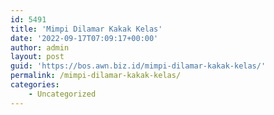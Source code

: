 ```yaml
---
id: 5491
title: 'Mimpi Dilamar Kakak Kelas'
date: '2022-09-17T07:09:17+00:00'
author: admin
layout: post
guid: 'https://bos.awn.biz.id/mimpi-dilamar-kakak-kelas/'
permalink: /mimpi-dilamar-kakak-kelas/
categories:
    - Uncategorized
---
```


